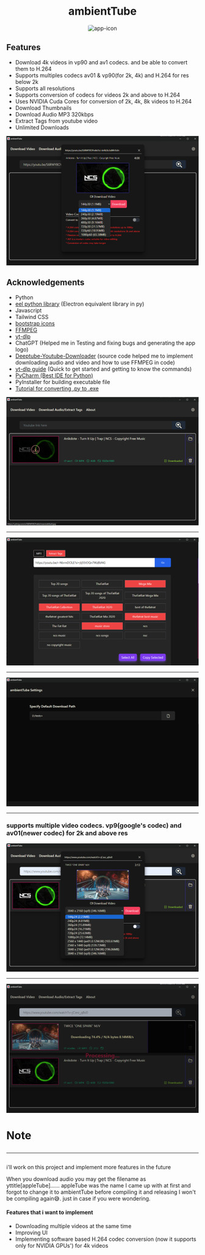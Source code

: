 <h1 style="text-align: center">ambientTube</h1>

<div style="text-align: center;">
    <img src="icon.ico" alt="app-icon" style="border-radius: 10%">
</div>



<h2>Features</h2>

<ul class="list-disc space-y-2">
    <li>Download 4k videos in vp90 and av1 codecs. and be able to convert them to H.264</li>
    <li>Supports multiples codecs av01 & vp90(for 2k, 4k) and H.264 for res below 2k</li>
    <li>Supports all resolutions</li>
    <li>Supports conversion of codecs for videos 2k and above to H.264</li>
    <li>Uses <span class="text-lime-300">NVIDIA</span> Cuda Cores for conversion of 2k, 4k, 8k videos to H.264</li>
    <li>Download Thumbnails</li>
    <li>Download Audio MP3 320kbps</li>
    <li>Extract Tags from youtube video</li>
    <li>Unlimited Downloads</li>
</ul>

<img src="appImgs/img_1.png" alt="demo-img">

## Acknowledgements

<ul class="list-disc space-y-2">
    <li>Python</li>
    <li><a href="https://github.com/python-eel/Eel">eel python library</a> (Electron equivalent library in py)</li>
    <li>Javascript</li>
    <li>Tailwind CSS </li>
    <li><a href="http://icons.getbootstrap.com/">bootstrap icons</a></li>
    <li><a href="https://ffmpeg.org/download.html">FFMPEG</a></li>
    <li><a href="https://github.com/yt-dlp/yt-dlp">yt-dlp</a></li>
    <li>ChatGPT (Helped me in Testing and fixing bugs and generating the app logo)</li>
    <li><a href="https://github.com/sioaeko/Deeptube-Youtube-Downloader">Deeptube-Youtube-Downloader</a> (source code helped me to implement downloading audio and video and how to use FFMPEG in code)</li>
    <li><a href="https://ostechnix.com/yt-dlp-tutorial/">yt-dlp guide</a> (Quick to get started and getting to know the commands)</li>
    <li><a href="https://www.jetbrains.com/pycharm/download/">PyCharm (Best IDE for Python)</a></li>
    <li>PyInstaller for building executable file</li>
    <li><a href="https://www.youtube.com/watch?v=p3tSLatmGvU">Tutorial for converting .py to .exe</a></li>
</ul>


<img src="appImgs/img_3.png" alt="">
<hr>
<img src="appImgs/img_4.png" alt="">
<hr>
<img src="appImgs/img_5.png" alt="">
<hr>

### supports multiple video codecs. vp9(google's codec) and av01(newer codec) for 2k and above res
<img src="appImgs/img_6.png" alt="">
<hr>
<img src="appImgs/img_7.png" alt="">



# Note <hr>

[//]: # (<p>My code may break as it is not tested rigorously</p>)
<p>i'll work on this project and implement more features in the future</p>
<p>When you download audio you may get the filename as yttitle[appleTube]...... appleTube was the name I came up with at first and forgot to change it to ambientTube before compiling it and releasing I won't be compiling again😅. just in case if you were wondering.</p>

#### Features that i want to implement
<ul>
    <li>Downloading multiple videos at the same time</li>
    <li>Improving UI</li>
    <li>Implementing software based H.264 codec conversion (now it supports only for NVIDIA GPUs') for 4k videos</li>
</ul>

